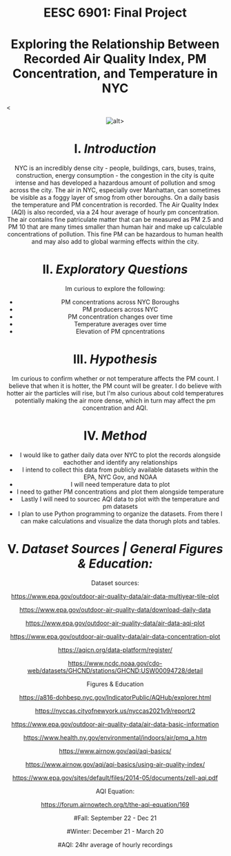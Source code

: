 
# <center> **EESC 6901: Final Project**
    
# <center> **Exploring the Relationship Between Recorded Air Quality Index, PM Concentration, and Temperature in NYC**

<<center>![alt](https://www.eea.europa.eu/themes/air/airpollution.png/image)>

    
# I. *****Introduction*****

NYC is an incredibly dense city - people, buildings, cars, buses, trains, construction, energy consumption - the congestion in the city is quite intense and has developed a hazardous amount of pollution and smog across the city. The air in NYC, especially over Manhattan, can sometimes be visible as a foggy layer of smog from other boroughs. On a daily basis the temperature and PM concentration is recorded. The Air Quality Index (AQI) is also recorded, via a 24 hour average of hourly pm concentration. The air contains fine patriculate matter that can be measured as PM 2.5 and PM 10 that are many times smaller than human hair and make up calculable concentrations of pollution. This fine PM can be hazardous to human health and may also add to global warming effects within the city. 
    
    
# II. *****Exploratory Questions*****

Im curious to explore the following:
    
- PM concentrations across NYC Boroughs
- PM producers across NYC
- PM concentration changes over time
- Temperature averages over time
- Elevation of PM cpncentrations
    
    
# III. *****Hypothesis*****
    
Im curious to confirm whether or not temperature affects the PM count. I believe that when it is hotter, the PM count will be greater. I do believe with hotter air the particles will rise, but I'm also curious about cold temperatures potentially making the air more dense, which in turn may affect the pm concentration and AQI. 
    
    
# IV. *****Method*****
    
- I would like to gather daily data over NYC to plot the records alongside eachother and identify any relationships
- I intend to collect this data from publicly available datasets within the EPA, NYC Gov, and NOAA    
- I will need temperature data to plot
- I need to gather PM concentrations and plot them alongside temperature
- Lastly I will need to sourcec AQI data to plot with the temperature and pm datasets
- I plan to use Python programming to organize the datasets. From there I can make calculations and visualize the data thorugh plots and tables. 

    
# V. *****Dataset Sources | General Figures & Education:*****
    
Dataset sources:

https://www.epa.gov/outdoor-air-quality-data/air-data-multiyear-tile-plot

https://www.epa.gov/outdoor-air-quality-data/download-daily-data

https://www.epa.gov/outdoor-air-quality-data/air-data-aqi-plot

https://www.epa.gov/outdoor-air-quality-data/air-data-concentration-plot

https://aqicn.org/data-platform/register/

https://www.ncdc.noaa.gov/cdo-web/datasets/GHCND/stations/GHCND:USW00094728/detail


Figures  & Education

https://a816-dohbesp.nyc.gov/IndicatorPublic/AQHub/explorer.html

https://nyccas.cityofnewyork.us/nyccas2021v9/report/2

https://www.epa.gov/outdoor-air-quality-data/air-data-basic-information

https://www.health.ny.gov/environmental/indoors/air/pmq_a.htm

https://www.airnow.gov/aqi/aqi-basics/

https://www.airnow.gov/aqi/aqi-basics/using-air-quality-index/

https://www.epa.gov/sites/default/files/2014-05/documents/zell-aqi.pdf

AQI Equation:

https://forum.airnowtech.org/t/the-aqi-equation/169

#Fall: September 22 - Dec 21

#Winter: December 21 - March 20

#AQI: 24hr average of hourly recordings